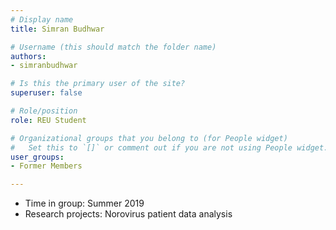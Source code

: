 ```yaml
---
# Display name
title: Simran Budhwar

# Username (this should match the folder name)
authors:
- simranbudhwar

# Is this the primary user of the site?
superuser: false

# Role/position
role: REU Student

# Organizational groups that you belong to (for People widget)
#   Set this to `[]` or comment out if you are not using People widget.
user_groups:
- Former Members

---
```



* Time in group: Summer 2019
* Research projects: Norovirus patient data analysis

